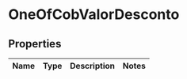 # OneOfCobValorDesconto

## Properties
Name | Type | Description | Notes
------------ | ------------- | ------------- | -------------
